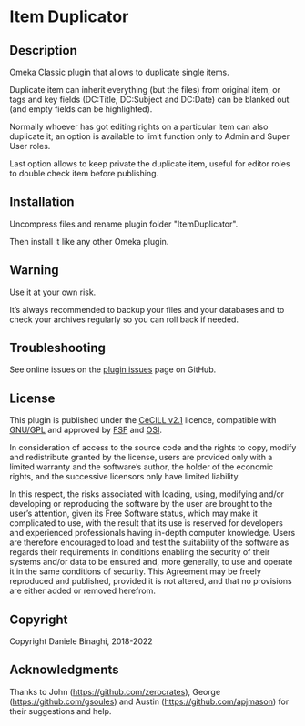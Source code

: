 # Item Duplicator

## Description
Omeka Classic plugin that allows to duplicate single items.

Duplicate item can inherit everything (but the files) from original item, or tags and key fields (DC:Title, DC:Subject and DC:Date) can be blanked out (and empty fields can be highlighted).

Normally whoever has got editing rights on a particular item can also duplicate it; an option is available to limit function only to Admin and Super User roles.

Last option allows to keep private the duplicate item, useful for editor roles to double check item before publishing.

## Installation
Uncompress files and rename plugin folder "ItemDuplicator".

Then install it like any other Omeka plugin.

## Warning
Use it at your own risk.

It’s always recommended to backup your files and your databases and to check your archives regularly so you can roll back if needed.

## Troubleshooting
See online issues on the <a href="https://github.com/DBinaghi/plugin-ItemDuplicator/issues" target="_blank">plugin issues</a> page on GitHub.

## License
This plugin is published under the <a href="https://www.cecill.info/licences/Licence_CeCILL_V2.1-en.html" target="_blank">CeCILL v2.1</a> licence, compatible with <a href="https://www.gnu.org/licenses/gpl-3.0.html" target="_blank">GNU/GPL</a> and approved by <a href="https://www.fsf.org/" target="_blank">FSF</a> and <a href="http://opensource.org/" target="_blank">OSI</a>.

In consideration of access to the source code and the rights to copy, modify and redistribute granted by the license, users are provided only with a limited warranty and the software’s author, the holder of the economic rights, and the successive licensors only have limited liability.

In this respect, the risks associated with loading, using, modifying and/or developing or reproducing the software by the user are brought to the user’s attention, given its Free Software status, which may make it complicated to use, with the result that its use is reserved for developers and experienced professionals having in-depth computer knowledge. Users are therefore encouraged to load and test the suitability of the software as regards their requirements in conditions enabling the security of their systems and/or data to be ensured and, more generally, to use and operate it in the same conditions of security. This Agreement may be freely reproduced and published, provided it is not altered, and that no provisions are either added or removed herefrom.

## Copyright
Copyright Daniele Binaghi, 2018-2022

## Acknowledgments
Thanks to John (https://github.com/zerocrates), George (https://github.com/gsoules) and Austin (https://github.com/apjmason) for their suggestions and help.
